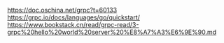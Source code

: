 https://doc.oschina.net/grpc?t=60133
https://grpc.io/docs/languages/go/quickstart/
https://www.bookstack.cn/read/grpc-read/3-grpc%20hello%20world%20server%20%E8%A7%A3%E6%9E%90.md